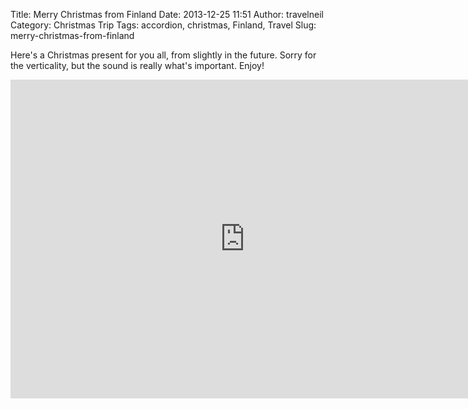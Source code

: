 Title: Merry Christmas from Finland
Date: 2013-12-25 11:51
Author: travelneil
Category: Christmas Trip
Tags: accordion, christmas, Finland, Travel
Slug: merry-christmas-from-finland

Here's a Christmas present for you all, from slightly in the future.
Sorry for the verticality, but the sound is really what's important.
Enjoy!

<iframe width="750" height="510" src="https://www.youtube.com/embed/5JQm_M_BziE" frameborder="0" allowfullscreen></iframe>
